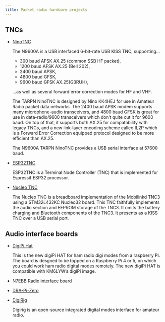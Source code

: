 ```yaml
---
title: Packet radio hardware projects
---
```


## TNCs

- [NinoTNC](https://tarpn.net/t/nino-tnc/nino-tnc.html)

  The N9600A is a USB interfaced 6-bit-rate USB KISS TNC, supporting...

  - 300 baud AFSK AX.25 (common SSB HF packet),
  - 1200 baud AFSK AX.25 (Bell 202),
  - 2400 baud APSK,
  - 4800 baud GFSK,
  - 9600 baud GFSK AX.25(G3RUH),

  ...as well as several forward error correction modes for HF and VHF.

  The TARPN NinoTNC is designed by Nino KK4HEJ for use in Amateur Radio packet
  data networks. The 2400 baud APSK modem supports many microphone-audio
  transceivers, and 4800 baud GFSK is great for use in data-radio/9600
  transceivers which don't quite cut it for 9600 baud. On top of that, it
  supports both AX.25 for compatability with legacy TNCs, and a new link-layer
  encoding scheme called IL2P which is a Forward Error Correction equipped
  protocol designed to be more efficient than AX.25.

  The N9600A TARPN NinoTNC provides a USB serial interface at 57600 baud.

- [ESP32TNC](https://github.com/amedes/ESP32TNC)

  ESP32TNC is a Terminal Node Controller (TNC) that is implemented for Espressif ESP32 processor.

- [Nucleo TNC](https://github.com/mobilinkd/NucleoTNC)

  The Nucleo TNC is a breadboard implementation of the Mobilinkd TNC3 using a
  STM32L432KC Nucleo32 board. This TNC faithfully implements the audio section
  and EEPROM storage of the TNC3. It omits the battery charging and Bluetooth
  components of the TNC3. It presents as a KISS TNC over a USB serial port.

## Audio interface boards

- [DigiPi Hat](https://elekitsorparts.com/product/new-digipi-hat-ham-radio-digi-modes-aprs-ft8-ft4-winlink-from-raspberry-pi-km6lyw-digipi-image/)

  This is the new digiPi HAT for ham radio digi modes from a raspberry Pi. The
  board is desgned to be topped on a Raspberry Pi 4 or 5, on which you could
  work ham radio digital modes remotely. The new digiPi HAT is compatible with
  KM6LYW’s digiPi image. 

- N7EBB [Radio interface board](https://n7ebb.org/)

- [DRA-Pi-Zero](https://www.masterscommunications.com/products/radio-adapter/dra/drapizero.html)


- [DigiRig](https://digirig.net/)

  Digirig is an open-source integrated digital modes interface for amateur radio.
